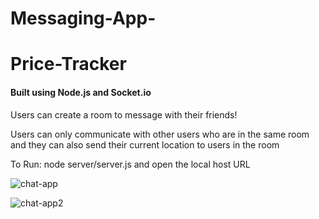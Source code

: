 # Messaging-App-
# Price-Tracker

#### Built using Node.js and Socket.io

Users can create a room to message with their friends!

Users can only communicate with other users who are in the same room and they can also send their current location to users in the room

To Run: node server/server.js and open the local host URL

![chat-app](https://user-images.githubusercontent.com/9574355/50943370-2f054f00-145a-11e9-918b-c333baf28ade.png)

![chat-app2](https://user-images.githubusercontent.com/9574355/50943433-75f34480-145a-11e9-835a-147e1de4d310.png)

